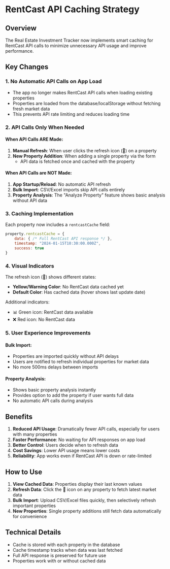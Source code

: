 # RentCast API Caching Strategy

## Overview
The Real Estate Investment Tracker now implements smart caching for RentCast API calls to minimize unnecessary API usage and improve performance.

## Key Changes

### 1. No Automatic API Calls on App Load
- The app no longer makes RentCast API calls when loading existing properties
- Properties are loaded from the database/localStorage without fetching fresh market data
- This prevents API rate limiting and reduces loading time

### 2. API Calls Only When Needed

#### When API Calls ARE Made:
1. **Manual Refresh**: When user clicks the refresh icon (🔄) on a property
2. **New Property Addition**: When adding a single property via the form
   - API data is fetched once and cached with the property

#### When API Calls are NOT Made:
1. **App Startup/Reload**: No automatic API refresh
2. **Bulk Import**: CSV/Excel imports skip API calls entirely
3. **Property Analysis**: The "Analyze Property" feature shows basic analysis without API data

### 3. Caching Implementation

Each property now includes a `rentcastCache` field:
```javascript
property.rentcastCache = {
    data: { /* Full RentCast API response */ },
    timestamp: "2024-01-15T10:30:00.000Z",
    success: true
}
```

### 4. Visual Indicators

The refresh icon (🔄) shows different states:
- **Yellow/Warning Color**: No RentCast data cached yet
- **Default Color**: Has cached data (hover shows last update date)

Additional indicators:
- 📊 Green icon: RentCast data available
- ❌ Red icon: No RentCast data

### 5. User Experience Improvements

#### Bulk Import:
- Properties are imported quickly without API delays
- Users are notified to refresh individual properties for market data
- No more 500ms delays between imports

#### Property Analysis:
- Shows basic property analysis instantly
- Provides option to add the property if user wants full data
- No automatic API calls during analysis

## Benefits

1. **Reduced API Usage**: Dramatically fewer API calls, especially for users with many properties
2. **Faster Performance**: No waiting for API responses on app load
3. **Better Control**: Users decide when to refresh data
4. **Cost Savings**: Lower API usage means lower costs
5. **Reliability**: App works even if RentCast API is down or rate-limited

## How to Use

1. **View Cached Data**: Properties display their last known values
2. **Refresh Data**: Click the 🔄 icon on any property to fetch latest market data
3. **Bulk Import**: Upload CSV/Excel files quickly, then selectively refresh important properties
4. **New Properties**: Single property additions still fetch data automatically for convenience

## Technical Details

- Cache is stored with each property in the database
- Cache timestamp tracks when data was last fetched
- Full API response is preserved for future use
- Properties work with or without cached data